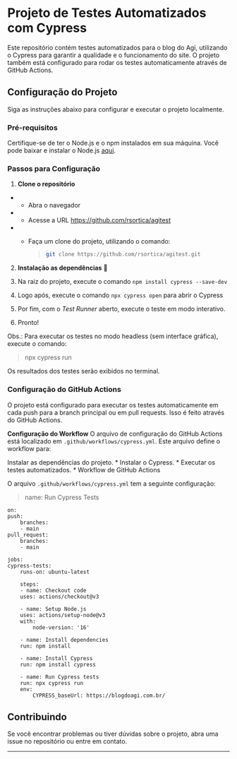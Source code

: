 # Projeto de Testes Automatizados com Cypress

Este repositório contém testes automatizados para o blog do Agi, utilizando o Cypress para garantir a qualidade e o funcionamento do site. O projeto também está configurado para rodar os testes automaticamente através de GitHub Actions.

## Configuração do Projeto

Siga as instruções abaixo para configurar e executar o projeto localmente.

### Pré-requisitos

Certifique-se de ter o Node.js e o npm instalados em sua máquina. Você pode baixar e instalar o Node.js [aqui](https://nodejs.org/).

### Passos para Configuração

1. **Clone o repositório**

- * Abra o navegador
- * Acesse a URL https://github.com/rsortica/agitest
- * Faça um clone do projeto, utilizando o comando:

    >   ```bash
    >   git clone https://github.com/rsortica/agitest.git


2. **Instalação as dependências** 🌲

1. Na raiz do projeto, execute o comando `npm install cypress --save-dev`
2. Logo após, execute o comando `npx cypress open` para abrir o Cypress
3. Por fim, com o _Test Runner_ aberto, execute o teste em modo interativo.
4. Pronto!

Obs.: 
Para executar os testes no modo headless (sem interface gráfica), execute o comando:

> npx cypress run

Os resultados dos testes serão exibidos no terminal.

### Configuração do GitHub Actions
O projeto está configurado para executar os testes automaticamente em cada push para a branch principal ou em pull requests. Isso é feito através do GitHub Actions.

**Configuração do Workflow**
O arquivo de configuração do GitHub Actions está localizado em `.github/workflows/cypress.yml`. Este arquivo define o workflow para:

Instalar as dependências do projeto.
    * Instalar o Cypress.
    * Executar os testes automatizados.
    * Workflow de GitHub Actions

O arquivo `.github/workflows/cypress.yml` tem a seguinte configuração:

> name: Run Cypress Tests

    on:
    push:
        branches:
        - main
    pull_request:
        branches:
        - main

    jobs:
    cypress-tests:
        runs-on: ubuntu-latest

        steps:
        - name: Checkout code
        uses: actions/checkout@v3

        - name: Setup Node.js
        uses: actions/setup-node@v3
        with:
            node-version: '16'

        - name: Install dependencies
        run: npm install

        - name: Install Cypress
        run: npm install cypress

        - name: Run Cypress tests
        run: npx cypress run
        env:
            CYPRESS_baseUrl: https://blogdoagi.com.br/

## Contribuindo
Se você encontrar problemas ou tiver dúvidas sobre o projeto, abra uma issue no repositório ou entre em contato.
___
